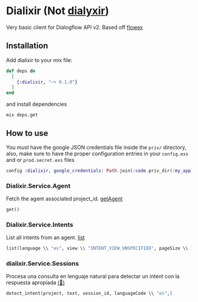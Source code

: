 # Dialixir (Not [dialyxir](https://hex.pm/packages/dialyxir))

Very basic client for Dialogflow API v2.
Based off [flowex](https://github.com/resuelve/flowex)

## Installation

Add dialixir to your mix file:

```elixir
def deps do
  [
    {:dialixir, "~> 0.1.0"}
  ]
end
```

and install dependencies
```shell
mix deps.get
```

## How to use
You *must* have the google JSON credentials file inside the `priv/` directory, also, make sure to have the proper configuration entries in your `config.exs` and or `prod.secret.exs` files
```elixir
config :dialixir, google_credentials: Path.join(:code.priv_dir(:my_app), "/my/credentials/in/priv/folder")
```


### Dialixir.Service.Agent

Fetch the agent associated project_id. [getAgent](https://cloud.google.com/dialogflow/es/docs/reference/rest/v2/projects/getAgent)

```elixir
get()
```

### Dialixir.Service.Intents

List all intents from an agent. [list](https://cloud.google.com/dialogflow/es/docs/reference/rest/v2/projects.agent.entityTypes/list)

```elixir
list(language \\ "es", view \\ "INTENT_VIEW_UNSPECIFIED", pageSize \\ 100, token \\ nil)
```

### dialixir.Service.Sessions

Procesa una consulta en lenguaje natural para detectar un intent con la respuesta apropiada [(📘)](https://dialogflow.com/docs/reference/api-v2/rest/v2/projects.agent.sessions/detectIntent)

```elixir
detect_intent(project, text, session_id, languageCode \\ "es",)
```
